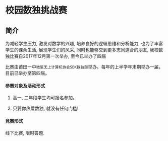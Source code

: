 # 校园数独挑战赛

## 简介

为减轻学生压力, 激发对数学的兴趣, 培养良好的逻辑思维和分析能力, 也为了丰富学生的课余生活, 展现学生们的风采, 同时也能够交到更多志同道合的朋友, 我校数独比赛自2017年12月第一次举办, 至今已举办了四届

比赛由莆田一中`微笙无上计算机协会SDK数独部`举办。每年的上半学年末期举办一届，目前已举办至第四届。

#### 参赛对象及活动形式

1. 高一, 二年段学生均可报名参加。

2. 只要你热爱数独, 就没有任何门槛!

#### 竞赛形式

线下比赛, 限时答题.
